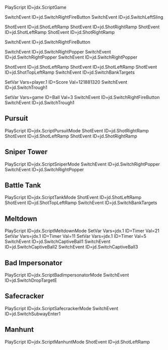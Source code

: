 PlayScript ID=jdx.ScriptGame

SwitchEvent ID=jd.SwitchRightFireButton
SwitchEvent ID=jd.SwitchLeftSling

ShotEvent ID=jd.ShotLeftRamp
ShotEvent ID=jd.ShotRightRamp
ShotEvent ID=jd.ShotLeftRamp
ShotEvent ID=jd.ShotRightRamp

SwitchEvent ID=jd.SwitchRightFireButton

SwitchEvent ID=jd.SwitchRightPopper
SwitchEvent ID=jd.SwitchRightPopper
SwitchEvent ID=jd.SwitchRightPopper

ShotEvent ID=jd.ShotLeftRamp
ShotEvent ID=jd.ShotLeftRamp
ShotEvent ID=jd.ShotTopLeftRamp
SwitchEvent ID=jd.SwitchBankTargets

SetVar Vars=player.1 ID=Score Val=121881320
SwitchEvent ID=jd.SwitchTrough1

SetVar Vars=game ID=Ball Val=3
SwitchEvent ID=jd.SwitchRightFireButton
SwitchEvent ID=jd.SwitchTrough1

## Pursuit

PlayScript ID=jdx.ScriptPursuitMode
ShotEvent ID=jd.ShotRightRamp
ShotEvent ID=jd.ShotLeftRamp
ShotEvent ID=jd.ShotRightRamp

## Sniper Tower

PlayScript ID=jdx.ScriptSniperMode
SwitchEvent ID=jd.SwitchRightPopper
SwitchEvent ID=jd.SwitchRightPopper

## Battle Tank

PlayScript ID=jdx.ScriptTankMode
ShotEvent ID=jd.ShotLeftRamp
ShotEvent ID=jd.ShotTopLeftRamp
SwitchEvent ID=jd.SwitchBankTargets

## Meltdown

PlayScript ID=jdx.ScriptMeltdownMode
SetVar Vars=jdx.1 ID=Timer Val=21
SetVar Vars=jdx.1 ID=Timer Val=11
SetVar Vars=jdx.1 ID=Timer Val=5
SwitchEvent ID=jd.SwitchCaptiveBall1
SwitchEvent ID=jd.SwitchCaptiveBall2
SwitchEvent ID=jd.SwitchCaptiveBall3

## Bad Impersonator

PlayScript ID=jdx.ScriptBadImpersonatorMode
SwitchEvent ID=jd.SwitchDropTargetE

## Safecracker

PlayScript ID=jdx.ScriptSafecrackerMode
SwitchEvent ID=jd.SwitchSubwayEnter1

## Manhunt

PlayScript ID=jdx.ScriptManhuntMode
ShotEvent ID=jd.ShotLeftRamp
